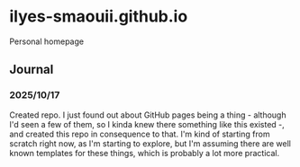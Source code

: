 # ilyes-smaouii.github.io
Personal homepage

## Journal

### 2025/10/17
Created repo. I just found out about GitHub pages being a thing - although I'd seen a few of them,
so I kinda knew there something like this existed -, and created this repo in consequence to that.
I'm kind of starting from scratch right now, as I'm starting to explore, but I'm assuming there
are well known templates for these things, which is probably a lot more practical.